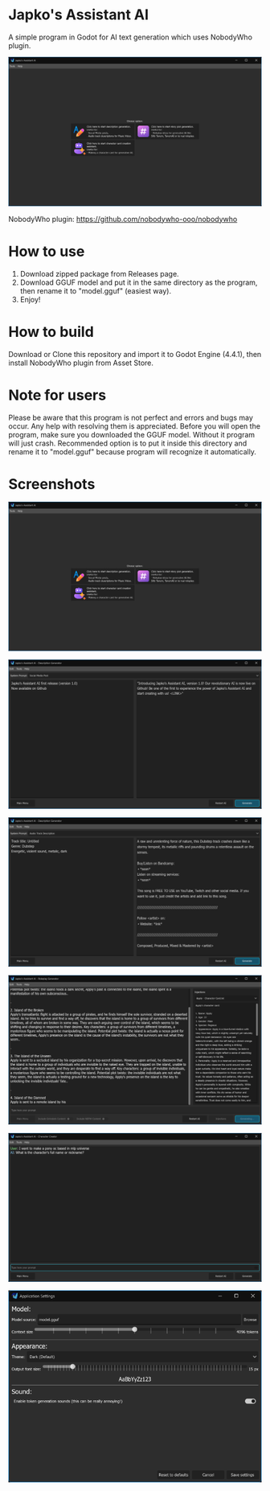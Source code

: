 # Japko's Assistant AI
A simple program in Godot for AI text generation which uses NobodyWho plugin.

![Start Screen](https://raw.githubusercontent.com/japkozjad/japkos-assistant-ai/56695b7f5e61b4297441d1d4be63d50babf839e5/screenshots/Screenshot%202025-05-30%20192711.png)

NobodyWho plugin: https://github.com/nobodywho-ooo/nobodywho

# How to use
1. Download zipped package from Releases page.
2. Download GGUF model and put it in the same directory as the program, then rename it to "model.gguf" (easiest way).
3. Enjoy!

# How to build
Download or Clone this repository and import it to Godot Engine (4.4.1), then install NobodyWho plugin from Asset Store.

# Note for users
Please be aware that this program is not perfect and errors and bugs may occur. Any help with resolving them is appreciated.
Before you will open the program, make sure you downloaded the GGUF model. Without it program will just crash.
Recommended option is to put it inside this directory and rename it to "model.gguf" because program will recognize it automatically.

# Screenshots
![Start Screen](https://raw.githubusercontent.com/japkozjad/japkos-assistant-ai/56695b7f5e61b4297441d1d4be63d50babf839e5/screenshots/Screenshot%202025-05-30%20192711.png)

![Social Media Post Generator](https://github.com/japkozjad/japkos-assistant-ai/blob/d9f60b63131244166747c527fa875ec74cf503a5/screenshots/Screenshot%202025-05-30%20192804.png)

![Audio Track description Generator](https://github.com/japkozjad/japkos-assistant-ai/blob/d9f60b63131244166747c527fa875ec74cf503a5/screenshots/Screenshot%202025-05-30%20192909.png)

![Roleplay Plot Generator](https://github.com/japkozjad/japkos-assistant-ai/blob/d9f60b63131244166747c527fa875ec74cf503a5/screenshots/Screenshot%202025-05-30%20193032.png)

![Interactive Character Creator](https://github.com/japkozjad/japkos-assistant-ai/blob/d9f60b63131244166747c527fa875ec74cf503a5/screenshots/Screenshot%202025-05-30%20193232.png)

![Settings Window](https://github.com/japkozjad/japkos-assistant-ai/blob/d9f60b63131244166747c527fa875ec74cf503a5/screenshots/Screenshot%202025-05-30%20193241.png)
